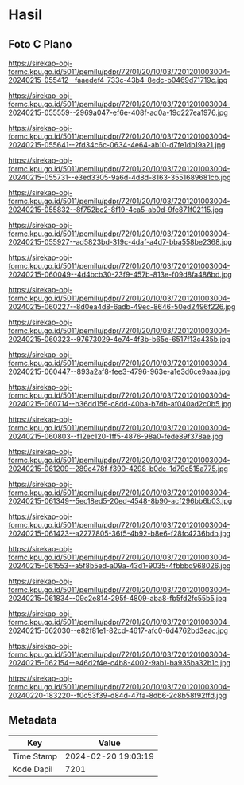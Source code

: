 # Hasil

## Foto C Plano

https://sirekap-obj-formc.kpu.go.id/5011/pemilu/pdpr/72/01/20/10/03/7201201003004-20240215-055412--faaedef4-733c-43b4-8edc-b0469d71719c.jpg

https://sirekap-obj-formc.kpu.go.id/5011/pemilu/pdpr/72/01/20/10/03/7201201003004-20240215-055559--2969a047-ef6e-408f-ad0a-19d227ea1976.jpg

https://sirekap-obj-formc.kpu.go.id/5011/pemilu/pdpr/72/01/20/10/03/7201201003004-20240215-055641--2fd34c6c-0634-4e64-ab10-d7fe1db19a21.jpg

https://sirekap-obj-formc.kpu.go.id/5011/pemilu/pdpr/72/01/20/10/03/7201201003004-20240215-055731--e3ed3305-9a6d-4d8d-8163-3551689681cb.jpg

https://sirekap-obj-formc.kpu.go.id/5011/pemilu/pdpr/72/01/20/10/03/7201201003004-20240215-055832--8f752bc2-8f19-4ca5-ab0d-9fe871f02115.jpg

https://sirekap-obj-formc.kpu.go.id/5011/pemilu/pdpr/72/01/20/10/03/7201201003004-20240215-055927--ad5823bd-319c-4daf-a4d7-bba558be2368.jpg

https://sirekap-obj-formc.kpu.go.id/5011/pemilu/pdpr/72/01/20/10/03/7201201003004-20240215-060049--4d4bcb30-23f9-457b-813e-f09d8fa486bd.jpg

https://sirekap-obj-formc.kpu.go.id/5011/pemilu/pdpr/72/01/20/10/03/7201201003004-20240215-060227--8d0ea4d8-6adb-49ec-8646-50ed2496f226.jpg

https://sirekap-obj-formc.kpu.go.id/5011/pemilu/pdpr/72/01/20/10/03/7201201003004-20240215-060323--97673029-4e74-4f3b-b65e-6517f13c435b.jpg

https://sirekap-obj-formc.kpu.go.id/5011/pemilu/pdpr/72/01/20/10/03/7201201003004-20240215-060447--893a2af8-fee3-4796-963e-a1e3d6ce9aaa.jpg

https://sirekap-obj-formc.kpu.go.id/5011/pemilu/pdpr/72/01/20/10/03/7201201003004-20240215-060714--b36dd156-c8dd-40ba-b7db-af040ad2c0b5.jpg

https://sirekap-obj-formc.kpu.go.id/5011/pemilu/pdpr/72/01/20/10/03/7201201003004-20240215-060803--f12ec120-1ff5-4876-98a0-fede89f378ae.jpg

https://sirekap-obj-formc.kpu.go.id/5011/pemilu/pdpr/72/01/20/10/03/7201201003004-20240215-061209--289c478f-f390-4298-b0de-1d79e515a775.jpg

https://sirekap-obj-formc.kpu.go.id/5011/pemilu/pdpr/72/01/20/10/03/7201201003004-20240215-061349--5ec18ed5-20ed-4548-8b90-acf296bb6b03.jpg

https://sirekap-obj-formc.kpu.go.id/5011/pemilu/pdpr/72/01/20/10/03/7201201003004-20240215-061423--a2277805-36f5-4b92-b8e6-f28fc4236bdb.jpg

https://sirekap-obj-formc.kpu.go.id/5011/pemilu/pdpr/72/01/20/10/03/7201201003004-20240215-061553--a5f8b5ed-a09a-43d1-9035-4fbbbd968026.jpg

https://sirekap-obj-formc.kpu.go.id/5011/pemilu/pdpr/72/01/20/10/03/7201201003004-20240215-061834--09c2e814-295f-4809-aba8-fb5fd2fc55b5.jpg

https://sirekap-obj-formc.kpu.go.id/5011/pemilu/pdpr/72/01/20/10/03/7201201003004-20240215-062030--e82f81e1-82cd-4617-afc0-6d4762bd3eac.jpg

https://sirekap-obj-formc.kpu.go.id/5011/pemilu/pdpr/72/01/20/10/03/7201201003004-20240215-062154--e46d2f4e-c4b8-4002-9ab1-ba935ba32b1c.jpg

https://sirekap-obj-formc.kpu.go.id/5011/pemilu/pdpr/72/01/20/10/03/7201201003004-20240220-183220--f0c53f39-d84d-47fa-8db6-2c8b58f92ffd.jpg


## Metadata

| Key        | Value               |
| ---------- | ------------------- |
| Time Stamp | 2024-02-20 19:03:19 |
| Kode Dapil | 7201                |



